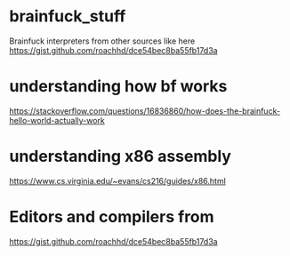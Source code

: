 # brainfuck_stuff
Brainfuck interpreters from other sources like here https://gist.github.com/roachhd/dce54bec8ba55fb17d3a

# understanding how bf works 
https://stackoverflow.com/questions/16836860/how-does-the-brainfuck-hello-world-actually-work

# understanding x86 assembly 
https://www.cs.virginia.edu/~evans/cs216/guides/x86.html

# Editors and compilers from 

https://gist.github.com/roachhd/dce54bec8ba55fb17d3a
